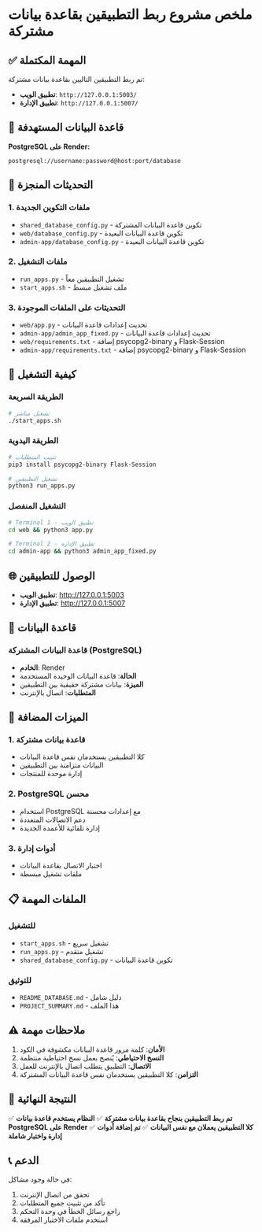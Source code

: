 # ملخص مشروع ربط التطبيقين بقاعدة بيانات مشتركة

## ✅ المهمة المكتملة

تم ربط التطبيقين التاليين بقاعدة بيانات مشتركة:
- **تطبيق الويب**: `http://127.0.0.1:5003/`
- **تطبيق الإدارة**: `http://127.0.0.1:5007/`

## 🎯 قاعدة البيانات المستهدفة

**PostgreSQL على Render:**
```
postgresql://username:password@host:port/database
```

## 🔧 التحديثات المنجزة

### 1. ملفات التكوين الجديدة
- `shared_database_config.py` - تكوين قاعدة البيانات المشتركة
- `web/database_config.py` - تكوين قاعدة البيانات البعيدة
- `admin-app/database_config.py` - تكوين قاعدة البيانات البعيدة

### 2. ملفات التشغيل
- `run_apps.py` - تشغيل التطبيقين معاً
- `start_apps.sh` - ملف تشغيل مبسط

### 3. التحديثات على الملفات الموجودة
- `web/app.py` - تحديث إعدادات قاعدة البيانات
- `admin-app/admin_app_fixed.py` - تحديث إعدادات قاعدة البيانات
- `web/requirements.txt` - إضافة psycopg2-binary و Flask-Session
- `admin-app/requirements.txt` - إضافة psycopg2-binary و Flask-Session

## 🚀 كيفية التشغيل

### الطريقة السريعة
```bash
# تشغيل مباشر
./start_apps.sh
```

### الطريقة اليدوية
```bash
# تثبيت المتطلبات
pip3 install psycopg2-binary Flask-Session

# تشغيل التطبيقين
python3 run_apps.py
```

### التشغيل المنفصل
```bash
# Terminal 1 - تطبيق الويب
cd web && python3 app.py

# Terminal 2 - تطبيق الإدارة
cd admin-app && python3 admin_app_fixed.py
```

## 🌐 الوصول للتطبيقين

- **تطبيق الويب**: http://127.0.0.1:5003
- **تطبيق الإدارة**: http://127.0.0.1:5007

## 💾 قاعدة البيانات

### قاعدة البيانات المشتركة (PostgreSQL)
- **الخادم**: Render
- **الحالة**: قاعدة البيانات الوحيدة المستخدمة
- **الميزة**: بيانات مشتركة حقيقية بين التطبيقين
- **المتطلبات**: اتصال بالإنترنت

## 🔄 الميزات المضافة

### 1. قاعدة بيانات مشتركة
- كلا التطبيقين يستخدمان نفس قاعدة البيانات
- البيانات متزامنة بين التطبيقين
- إدارة موحدة للمنتجات

### 2. PostgreSQL محسن
- استخدام PostgreSQL مع إعدادات محسنة
- دعم الاتصالات المتعددة
- إدارة تلقائية للأعمدة الجديدة

### 3. أدوات إدارة
- اختبار الاتصال بقاعدة البيانات
- ملفات تشغيل مبسطة

## 📋 الملفات المهمة

### للتشغيل
- `start_apps.sh` - تشغيل سريع
- `run_apps.py` - تشغيل متقدم
- `shared_database_config.py` - تكوين قاعدة البيانات

### للتوثيق
- `README_DATABASE.md` - دليل شامل
- `PROJECT_SUMMARY.md` - هذا الملف

## ⚠️ ملاحظات مهمة

1. **الأمان**: كلمة مرور قاعدة البيانات مكشوفة في الكود
2. **النسخ الاحتياطي**: يُنصح بعمل نسخ احتياطية منتظمة
3. **الاتصال**: التطبيق يتطلب اتصال بالإنترنت للعمل
4. **التزامن**: كلا التطبيقين يستخدمان نفس قاعدة البيانات المشتركة

## 🎉 النتيجة النهائية

✅ **تم ربط التطبيقين بنجاح بقاعدة بيانات مشتركة**
✅ **النظام يستخدم قاعدة بيانات PostgreSQL على Render**
✅ **كلا التطبيقين يعملان مع نفس البيانات**
✅ **تم إضافة أدوات إدارة واختبار شاملة**

## 📞 الدعم

في حالة وجود مشاكل:
1. تحقق من اتصال الإنترنت
2. تأكد من تثبيت جميع المتطلبات
3. راجع رسائل الخطأ في وحدة التحكم
4. استخدم ملفات الاختبار المرفقة
